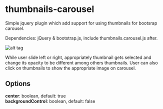 thumbnails-carousel
===================
Simple jquery plugin which add support for using thumbnails for bootsrap carousel.

Dependencies: jQuery & bootstrap.js, include thumbnails.carousel.js after.

![alt tag](http://s27.postimg.org/f9hvevmpv/thumb_carousel1.png)

While user slide left or right, appropriately thumbnail gets selected and change its opacity to be different among others thumbnails. User can also click on thumbnails to show the appropriate image on carousel.

<h2>Options</h2>
  <b>center</b>: boolean, default: true<br>
  <b>backgroundControl</b>: boolean, default: false<br>
